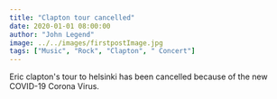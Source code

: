 ```yaml
---
title: "Clapton tour cancelled"
date: 2020-01-01 08:00:00
author: "John Legend"
image: ../../images/firstpostImage.jpg
tags: ["Music", "Rock", "Clapton", " Concert"]
---
```


Eric clapton's tour to helsinki has been cancelled because of the new COVID-19 Corona Virus.
